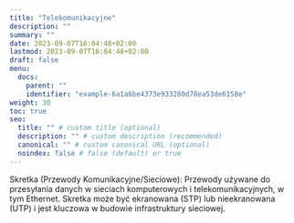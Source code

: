 ```yaml
---
title: "Telekomunikacyjne"
description: ""
summary: ""
date: 2023-09-07T16:04:48+02:00
lastmod: 2023-09-07T16:04:48+02:00
draft: false
menu:
  docs:
    parent: ""
    identifier: "example-6a1a6be4373e933280d78ea53de6158e"
weight: 30
toc: true
seo:
  title: "" # custom title (optional)
  description: "" # custom description (recommended)
  canonical: "" # custom canonical URL (optional)
  noindex: false # false (default) or true
---
```


Skretka (Przewody Komunikacyjne/Sieciowe): Przewody używane do przesyłania danych w sieciach komputerowych i telekomunikacyjnych, w tym Ethernet. Skretka może być ekranowana (STP) lub nieekranowana (UTP) i jest kluczowa w budowie infrastruktury sieciowej.
